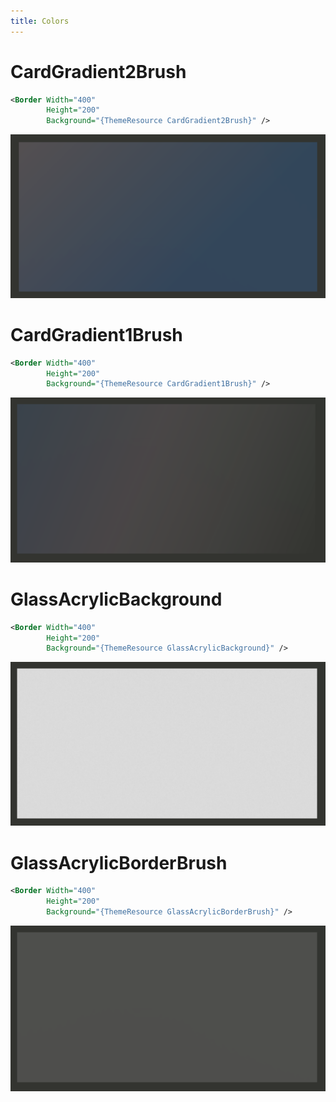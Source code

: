 ```yaml
---
title: Colors
---
```


# CardGradient2Brush

```xml
<Border Width="400"
        Height="200"
        Background="{ThemeResource CardGradient2Brush}" />
```

![DevWinUI](https://raw.githubusercontent.com/ghost1372/DevWinUI-Resources/refs/heads/main/DevWinUI-Docs/CardGradient2Brush.png)

# CardGradient1Brush

```xml
<Border Width="400"
        Height="200"
        Background="{ThemeResource CardGradient1Brush}" />
```

![DevWinUI](https://raw.githubusercontent.com/ghost1372/DevWinUI-Resources/refs/heads/main/DevWinUI-Docs/CardGradient1Brush.png)

# GlassAcrylicBackground

```xml
<Border Width="400"
        Height="200"
        Background="{ThemeResource GlassAcrylicBackground}" />
```

![DevWinUI](https://raw.githubusercontent.com/ghost1372/DevWinUI-Resources/refs/heads/main/DevWinUI-Docs/GlassAcrylicBackground.png)

# GlassAcrylicBorderBrush

```xml
<Border Width="400"
        Height="200"
        Background="{ThemeResource GlassAcrylicBorderBrush}" />
```

![DevWinUI](https://raw.githubusercontent.com/ghost1372/DevWinUI-Resources/refs/heads/main/DevWinUI-Docs/GlassAcrylicBorderBrush.png)
